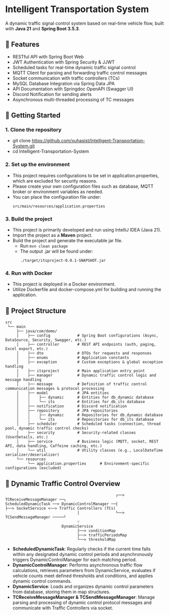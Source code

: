 # Intelligent Transportation System
A dynamic traffic signal control system based on real-time vehicle flow, built with **Java 21** and **Spring Boot 3.5.3**.


## 🧩 Features
- RESTful API with Spring Boot Web
- JWT Authentication with Spring Security & JJWT
- Scheduled tasks for real-time dynamic traffic signal control
- MQTT Client for parsing and forwarding traffic control messages
- Socket communication with traffic controllers (TCs)
- MySQL Database Integration via Spring Data JPA
- API Documentation with Springdoc OpenAPI (Swagger UI)
- Discord Notification for sending alerts
- Asynchronous multi-threaded processing of TC messages


## 🚀 Getting Started

### 1. Clone the repository
- git clone https://github.com/xuhasist/Intelligent-Transportation-System.git
- cd Intelligent-Transportation-System

### 2. Set up the environment
- This project requires configurations to be set in application.properties, which are excluded for security reasons.
- Please create your own configuration files such as database, MQTT broker or environment variables as needed.
- You can place the configuration file under:
  ```
  src/main/resources/application.properties
  ```

### 3. Build the project
- This project is primarily developed and run using IntelliJ IDEA (Java 21).
- Import the project as a **Maven** project.
- Build the project and generate the executable jar file.
  - Run ```mvn clean package```
  - The output .jar will be found under:
    ```
    ./target/itsproject-0.0.1-SNAPSHOT.jar
    ```

### 4. Run with Docker
- This project is deployed in a Docker environment.
- Utilize Dockerfile and docker-compose.yml for building and running the application.


## 📁 Project Structure

```
src
 └── main
     ├── java/com/demo/
     │    ├── config            # Spring Boot configurations (Async, DataSource, Security, Swagger, etc.)
     │    ├── controller        # REST API endpoints (auth, paging, Excel export, etc.)
     │    ├── dto               # DTOs for requests and responses
     │    ├── enums             # Application constants
     │    ├── exception         # Custom exceptions & global exception handling
     │    ├── itsproject        # Main application entry point
     │    ├── manager           # Dynamic traffic control logic and message handling
     │    ├── message           # Definition of traffic control communication messages & protocol processing
     │    ├── model             # JPA entities
     │    │    ├── dynamic      # Entities for db_dynamic database
     │    │    └── its          # Entities for db_its database
     │    ├── notification      # Discord notification
     │    ├── repository        # JPA repositories
     │    │    ├── dynamic      # Repositories for db_dynamic database
     │    │    └── its          # Repositories for db_its database
     │    ├── scheduler         # Scheduled tasks (connection, thread pool, dynamic traffic control checks)
     │    ├── security          # Security-related classes (UserDetails, etc.) 
     │    ├── service           # Business logic (MQTT, socket, REST API, data handling, Caffeine caching, etc.)
     │    └── util              # Utility classes (e.g., LocalDateTime serializer/deserializer)
     └── resources
          └── application.properties      # Environment-specific configurations (excluded)
```

## 🚦 Dynamic Traffic Control Overview

```
                                                 ┌──> TCReceiveMessageManager ──┐ 
ScheduledDynamicTask ──> DynamicControlManager ──┤                              ├──> SocketService <──> Traffic Controllers (TCs)
                                │                └──> TCSendMessageManager ─────┘ 
                                ˅
                         DynamicService
                                ├──> conditionMap
                                ├──> trafficPeriodsMap
                                └──> thresholdMap
```

- **ScheduledDynamicTask**: Regularly checks if the current time falls within any designated dynamic control periods and asynchronously triggers DynamicControlManager for each matching period.
- **DynamicControlManager**: Performs asynchronous traffic flow calculations, retrieves parameters from DynamicService, evaluates if vehicle counts meet defined thresholds and conditions, and applies dynamic control commands.
- **DynamicService**: Loads and organizes dynamic control parameters from database, storing them in map structures.
- **TCReceiveMessageManager & TCSendMessageManager**: Manage parsing and processing of dynamic control protocol messages and communicate with Traffic Controllers via socket.
